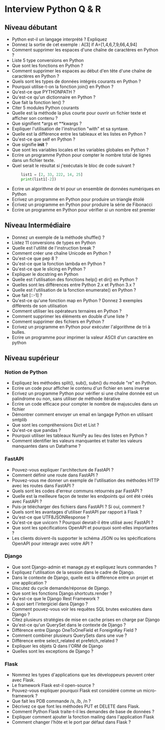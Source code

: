 # Interview Python Q & R

## Niveau débutant

- Python est-il un langage interprété ? Expliquez
- Donnez la sortie de cet exemple : A[3] if A=[1,4,6,7,9,66,4,94]
- Comment supprimer les espaces d'une chaîne de caractères en Python ?
- Liste 5 type conversions en Python
- Que sont les fonctions en Python ?
- Comment supprimer les espaces au début d'en tête d'une chaîne de caractères en Python ?
- Quels sont les types de données intégrés courants en Python ?
- Pourquoi utilise-t-on la fonction join() en Python ?
- Qu'est-ce que PYTHONPATH ?
- Qu'est-ce qu'un dictionnaire en Python ?
- Que fait la fonction len() ?
- Citer 5 modules Python courants
- Quelle est la méthode la plus courte pour ouvrir un fichier texte et afficher son contenu ?
- Que signifient *args et **kwargs ?
- Expliquer l'utilisation de l'instruction "with" et sa syntaxe.
- Quelle est la différence entre les tableaux et les listes en Python ?
- Qu'est-ce que self en Python ?
- Que signifie __init__ ?
- Que sont les variables locales et les variables globales en Python ?
- Ecrire un programme Python pour compter le nombre total de lignes dans un fichier texte.
- Quel serait le résultat si j'exécutais le bloc de code suivant ?
    ```python
        list1 = [2, 33, 222, 14, 25]
        print(list1[-2])
    ```
- Écrire un algorithme de tri pour un ensemble de données numériques en Python
- Ecrivez un programme en Python pour produire un triangle étoilé
- Écrivez un programme en Python pour produire la série de Fibonacci
- Écrire un programme en Python pour vérifier si un nombre est premier

## Niveau Intermédiaire

- Donnez un exemple de la méthode shuffle() ?
- Listez 11 conversions de types en Python
- Quelle est l'utilité de l'instruction break ?
- Comment créer une chaîne Unicode en Python ?
- Qu'est-ce que pep 8 ?
- Qu'est-ce que la fonction lambda en Python ?
- Qu'est-ce que le slicing en Python ?
- Expliquer le docstring en Python
- Quelle est l'utilisation des fonctions help() et dir() en Python ?
- Quelles sont les différences entre Python 2.x et Python 3.x ?
- Quelle est l'utilisation de la fonction enumerate() en Python ?
- Que fait [::-1] ?
- Qu'est-ce qu'une fonction map en Python ? Donnez 3 exemples différents de son utilisation
- Comment utiliser les opérateurs ternaires en Python ?
- Comment supprimer les éléments en double d'une liste ?
- Comment supprimer des fichiers en Python ?
- Ecrivez un programme en Python pour exécuter l'algorithme de tri à bulles.
- Ecrire un programme pour imprimer la valeur ASCII d'un caractère en python

## Niveau supérieur

### Notion de Python

- Expliquez les méthodes split(), sub(), subn() du module "re" en Python.
- Ecrire un code pour afficher le contenu d'un fichier en sens inverse
- Ecrivez un programme Python pour vérifier si une chaîne donnée est un palindrome ou non, sans utiliser de méthode itérative
- Écrire un code efficace pour compter le nombre de majuscules dans un fichier
- Démontrer comment envoyer un email en langage Python en utilisant smtplib
- Que sont les compréhensions Dict et List ?
- Qu'est-ce que pandas ?
- Pourquoi utiliser les tableaux NumPy au lieu des listes en Python ?
- Comment identifier les valeurs manquantes et traiter les valeurs manquantes dans un Dataframe ?

### FastAPI

- Pouvez-vous expliquer l'architecture de FastAPI ?
- Comment définir une route dans FastAPI ?
- Pouvez-vous me donner un exemple de l'utilisation des méthodes HTTP avec les routes dans FastAPI ?
- Quels sont les codes d'erreur communs retournés par FastAPI ?
- Quelle est la meilleure façon de tester les endpoints qui ont été créés avec FastAPI ?
- Puis-je télécharger des fichiers dans FastAPI ? Si oui, comment ?
- Quels sont les avantages d'utiliser FastAPI par rapport à Flask ?
- Qu'est-ce que UTF8JSONResponse ?
- Qu'est-ce que uvicorn ? Pourquoi devrait-il être utilisé avec FastAPI ?
- Que sont les spécifications OpenAPI et pourquoi sont-elles importantes ?
- Les clients doivent-ils supporter le schéma JSON ou les spécifications OpenAPI pour interagir avec votre API ?

### Django

- Que sont Django-admin et manage.py et expliquez leurs commandes ?
- Expliquez l'utilisation de la session dans le cadre de Django.
- Dans le contexte de Django, quelle est la différence entre un projet et une application ?
- Discutez du cycle demande/réponse de Django.
- Que sont les fonctions Django.shortcuts.render ?
- Qu'est-ce que le Django Rest Framework ?
- À quoi sert l'intergiciel dans Django ?
- Comment pouvez-vous voir les requêtes SQL brutes exécutées dans Django ?
- Citez plusieurs stratégies de mise en cache prises en charge par Django
- Qu'est-ce qu'un QuerySet dans le contexte de Django ?
- Différence entre Django OneToOneField et ForeignKey Field ?
- Comment combiner plusieurs QuerySets dans une vue ?
- Différence entre select_related et prefetch_related ?
- Expliquer les objets Q dans l'ORM de Django
- Quelles sont les exceptions de Django ?

### Flask

- Nommez les types d'applications que les développeurs peuvent créer avec Flask.
- Le framework Flask est-il open-source ?
- Pouvez-vous expliquer pourquoi Flask est considéré comme un micro-framework ?
- Que fait les PDB commande /s, /b, /n ?
- Décrivez ce que font les méthodes PUT et DELETE dans Flask.
- Comment Python Flask traite-t-il les demandes de base de données ?
- Expliquer comment ajouter la fonction mailing dans l'application Flask
- Comment changer l'hôte et le port par défaut dans Flask ?